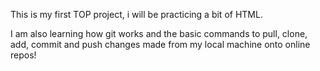 This is my first TOP project, i will be practicing a bit of HTML.

I am also learning how git works and the basic commands to pull, clone, add, commit and push changes made from my local machine onto online repos!

